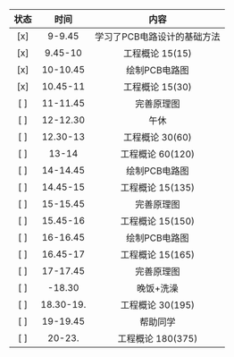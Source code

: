 |状态|时间|内容|
|:---:|:---:|:---:|
| [x] |9-9.45|学习了PCB电路设计的基础方法|
| [x] |9.45-10|工程概论 15(15)|
| [x] |10-10.45|绘制PCB电路图|
| [x] |10.45-11|工程概论 15(30)|
| [ ] |11-11.45|完善原理图|
| [ ] |12-12.30|午休|
| [ ] |12.30-13|工程概论 30(60)|
| [ ] |13-14|工程概论 60(120)|
| [ ] |14-14.45|绘制PCB电路图|
| [ ] |14.45-15|工程概论 15(135)|
| [ ] |15-15.45|完善原理图|
| [ ] |15.45-16|工程概论 15(150)|
| [ ] |16-16.45|绘制PCB电路图|
| [ ] |16.45-17|工程概论 15(165)|
| [ ] |17-17.45|完善原理图|
| [ ] |-18.30|晚饭+洗澡|
| [ ] |18.30-19.|工程概论 30(195)|
| [ ] |19-19.45|帮助同学|
| [ ] |20-23.|工程概论 180(375)|